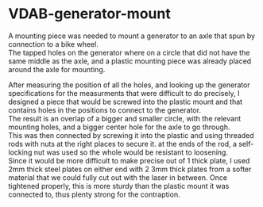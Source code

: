 # VDAB-generator-mount
A mounting piece was needed to mount a generator to an axle that spun by connection to a bike wheel.<br>
The tapped holes on the generator where on a circle that did not have the same middle as the axle, and a plastic mounting piece was already placed around the axle for mounting.


After measuring the position of all the holes, and looking up the generator specifications for the measurments that were difficult to do precisely, I designed a piece that would be screwed into the plastic mount and that contains holes in the positions to connect to the generator.<br>
The result is an overlap of a bigger and smaller circle, with the relevant mounting holes, and a bigger center hole for the axle to go through.<br>
This was then connected by screwing it into the plastic and using threaded rods with nuts at the right places to secure it. at the ends of the rod, a self-locking nut was used so the whole would be resistant to loosening.<br>
Since it would be more difficult to make precise out of 1 thick plate, I used 2mm thick steel plates on either end with 2 3mm thick plates from a softer material that we could fully cut out with the laser in between. Once tightened properly, this is more sturdy than the plastic mount it was connected to, thus plenty strong for the contraption.
